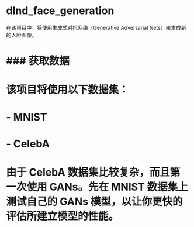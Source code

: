 # dlnd_face_generation
在该项目中，将使用生成式对抗网络（Generative Adversarial Nets）来生成新的人脸图像。
# ### 获取数据
# 该项目将使用以下数据集：
# - MNIST
# - CelebA
# 由于 CelebA 数据集比较复杂，而且第一次使用 GANs。先在 MNIST 数据集上测试自己的 GANs 模型，以让你更快的评估所建立模型的性能。
